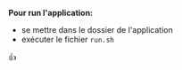 **Pour run l'application:**

- se mettre dans le dossier de l'application
- exécuter le fichier `run.sh` 
  
👍
